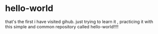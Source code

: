 # hello-world
that's the first i have visited gihub. just trying to learn it , practicing it with this simple and common repository called hello-world!!!!
